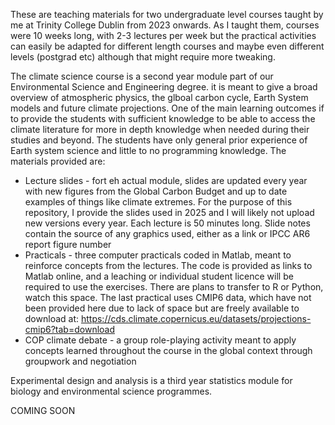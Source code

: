 
These are teaching materials for two undergraduate level courses taught by me at Trinity College Dublin from 2023 onwards. As I taught them, courses were 10 weeks long, with 2-3 lectures per week but the practical activities can easily be adapted for different length courses and maybe even different levels (postgrad etc) although that might require more tweaking.

The climate science course is a second year module part of our Environmental Science and Engineering degree. it is meant to give a broad overview of atmospheric physics, the glboal carbon cycle, Earth System models and future climate projections. One of the main learning outcomes if to provide the students with sufficient knowledge to be able to access the climate literature for more in depth knowledge when needed during their studies and beyond. The students have only general prior experience of Earth system science and little to no programming knowledge. The materials provided are:

* Lecture slides - fort eh actual module, slides are updated every year with new figures from the Global Carbon Budget and up to date examples of things like climate extremes. For the purpose of this repository, I provide the slides used in 2025 and I will likely not upload new versions every year. Each lecture is 50 minutes long. Slide notes contain the source of any graphics used, either as a link or IPCC AR6 report figure number
* Practicals - three computer practicals coded in Matlab, meant to reinforce concepts from the lectures. The code is provided as links to Matlab online, and a leaching or individual student licence will be required to use the exercises. There are plans to transfer to R or Python, watch this space. The last practical uses CMIP6 data, which have not been provided here due to lack of space but are freely available to download at: https://cds.climate.copernicus.eu/datasets/projections-cmip6?tab=download
* COP climate debate - a group role-playing activity meant to apply concepts learned throughout the course in the global context through groupwork and negotiation


Experimental design and analysis is a third year statistics module for biology and environmental science programmes.

COMING SOON


